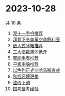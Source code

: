 # 2023-10-28

共 10 条

<!-- BEGIN -->
<!-- 最后更新时间 Sat Oct 28 2023 14:08:35 GMT+0800 (China Standard Time) -->

1. [双十一手机推荐](https://www.zhihu.com/search?q=%E5%8F%8C%E5%8D%81%E4%B8%80%E6%89%8B%E6%9C%BA%E6%8E%A8%E8%8D%90)
1. [拜登下令美军空袭叙利亚](https://www.zhihu.com/search?q=%E6%8B%9C%E7%99%BB%E4%B8%8B%E4%BB%A4%E7%BE%8E%E5%86%9B%E7%A9%BA%E8%A2%AD%E5%8F%99%E5%88%A9%E4%BA%9A)
1. [嵌入式冰箱推荐](https://www.zhihu.com/search?q=%E5%B5%8C%E5%85%A5%E5%BC%8F%E5%86%B0%E7%AE%B1%E6%8E%A8%E8%8D%90)
1. [三大指数集体低开](https://www.zhihu.com/search?q=%E4%B8%89%E5%A4%A7%E6%8C%87%E6%95%B0%E9%9B%86%E4%BD%93%E4%BD%8E%E5%BC%80)
1. [智能手表推荐](https://www.zhihu.com/search?q=%E6%99%BA%E8%83%BD%E6%89%8B%E8%A1%A8%E6%8E%A8%E8%8D%90)
1. [平板电脑推荐](https://www.zhihu.com/search?q=%E5%B9%B3%E6%9D%BF%E7%94%B5%E8%84%91%E6%8E%A8%E8%8D%90)
1. [以色列正式向哈马斯宣战](https://www.zhihu.com/search?q=%E4%BB%A5%E8%89%B2%E5%88%97%E6%AD%A3%E5%BC%8F%E5%90%91%E5%93%88%E9%A9%AC%E6%96%AF%E5%AE%A3%E6%88%98)
1. [秋招环境更差](https://www.zhihu.com/search?q=%E7%A7%8B%E6%8B%9B%E7%8E%AF%E5%A2%83%E6%9B%B4%E5%B7%AE)
1. [油价下调](https://www.zhihu.com/search?q=%E6%B2%B9%E4%BB%B7%E4%B8%8B%E8%B0%83)
1. [国考备考经验](https://www.zhihu.com/search?q=%E5%9B%BD%E8%80%83%E5%A4%87%E8%80%83%E7%BB%8F%E9%AA%8C)

<!-- END -->
